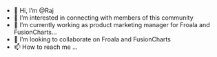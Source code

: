 - 👋 Hi, I’m @Raj
- 👀 I’m interested in  connecting with members of this community
- 🌱 I’m currently working as product marketing manager for Froala and FusionCharts...
- 💞️ I’m looking to collaborate on Froala and FusionCharts
- 📫 How to reach me ...

<!---
VuyyuruRaj/VuyyuruRaj is a ✨ special ✨ repository because its `README.md` (this file) appears on your GitHub profile.
You can click the Preview link to take a look at your changes.
--->
